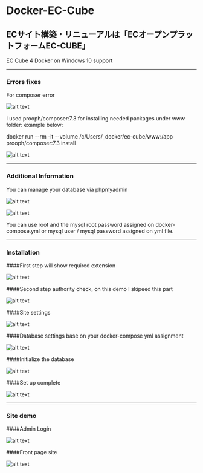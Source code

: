 # Docker-EC-Cube
ECサイト構築・リニューアルは「ECオープンプラットフォームEC-CUBE」
------------------------------
EC Cube 4 Docker on Windows 10 support

------------------------------
### Errors fixes
For composer error

![alt text](https://github.com/SuperSonicDesignINC/Docker-EC-Cube/blob/master/blobs/screenshots/02_website_composer_not_installed.jpg "Composer not installed")

I used prooph/composer:7.3 for installing needed packages under www folder: example below:

docker run --rm -it --volume /c/Users/_docker/ec-cube/www:/app prooph/composer:7.3 install

![alt text](https://github.com/SuperSonicDesignINC/Docker-EC-Cube/blob/master/blobs/screenshots/02_console_composer_install.jpg "Composer installing")

------------------------------
### Additional Information

You can manage your database via phpmyadmin

![alt text](https://github.com/SuperSonicDesignINC/Docker-EC-Cube/blob/master/blobs/screenshots/01_phpmyadmin_login.jpg "PhpMyAdmin Login")

![alt text](https://github.com/SuperSonicDesignINC/Docker-EC-Cube/blob/master/blobs/screenshots/01_phpmyadmin_database.jpg "PhpMyAdmin Database")

You can use root and the mysql root password assigned on docker-compose.yml or mysql user / mysql password assigned on yml file.

------------------------------
### Installation

####First step will show required extension

![alt text](https://github.com/SuperSonicDesignINC/Docker-EC-Cube/blob/master/blobs/screenshots/03_website_installation_begin.jpg "Step 1")

####Second step authority check, on this demo I skipeed this part

![alt text](https://github.com/SuperSonicDesignINC/Docker-EC-Cube/blob/master/blobs/screenshots/03_website_installation_02_authority_check.jpg "Step 2")

####Site settings

![alt text](https://github.com/SuperSonicDesignINC/Docker-EC-Cube/blob/master/blobs/screenshots/03_website_installation_03_site_settings.jpg "Step 3")

####Database settings base on your docker-compose yml assignment

![alt text](https://github.com/SuperSonicDesignINC/Docker-EC-Cube/blob/master/blobs/screenshots/03_website_installation_04_database_settings.jpg "Step 4")

####Initialize the database

![alt text](https://github.com/SuperSonicDesignINC/Docker-EC-Cube/blob/master/blobs/screenshots/03_website_installation_05_database_initialize.jpg "Step 5")

####Set up complete

![alt text](https://github.com/SuperSonicDesignINC/Docker-EC-Cube/blob/master/blobs/screenshots/03_website_installation_06_complete.jpg "Step 6")

------------------------------
### Site demo

####Admin Login

![alt text](https://github.com/SuperSonicDesignINC/Docker-EC-Cube/blob/master/blobs/screenshots/04_site_admin_login.jpg "Admin Login")

####Front page site

![alt text](https://github.com/SuperSonicDesignINC/Docker-EC-Cube/blob/master/blobs/screenshots/05_site_sample.jpg "Front page")


